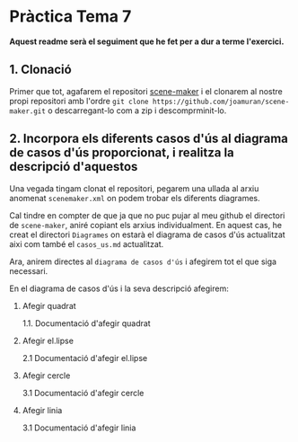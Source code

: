 # Pràctica Tema 7

**Aquest readme serà el seguiment que he fet per a dur a terme l'exercici.**

## 1. Clonació

Primer que tot, agafarem el repositori [scene-maker](https://github.com/joamuran/scene-maker.git) i el clonarem al nostre propi repositori amb l'ordre `git clone https://github.com/joamuran/scene-maker.git`  o descarregant-lo com a zip i descomprminit-lo.

## 2. Incorpora els diferents casos d'ús al diagrama de casos d'ús proporcionat, i realitza la descripció d'aquestos

Una vegada tingam clonat el repositori, pegarem una ullada al arxiu anomenat `scenemaker.xml` on podem trobar els diferents diagrames.

Cal tindre en compter de que ja que no puc pujar al meu github el directori de `scene-maker`, aniré copiant els arxius individualment. En aquest cas, he creat el directori `Diagrames` on estarà el diagrama de casos d'ús actualitzat aixi com també el `casos_us.md` actualitzat.

Ara, anirem directes al `diagrama de casos d'ús` i afegirem tot el que siga necessari.

En el diagrama de casos d'ús i la seva descripció afegirem:

1. Afegir quadrat

    1.1. Documentació d'afegir quadrat

2. Afegir el.lipse

    2.1 Documentació d'afegir el.lipse

3. Afegir cercle

    3.1 Documentació d'afegir cercle

4. Afegir linia

    3.1 Documentació d'afegir linia